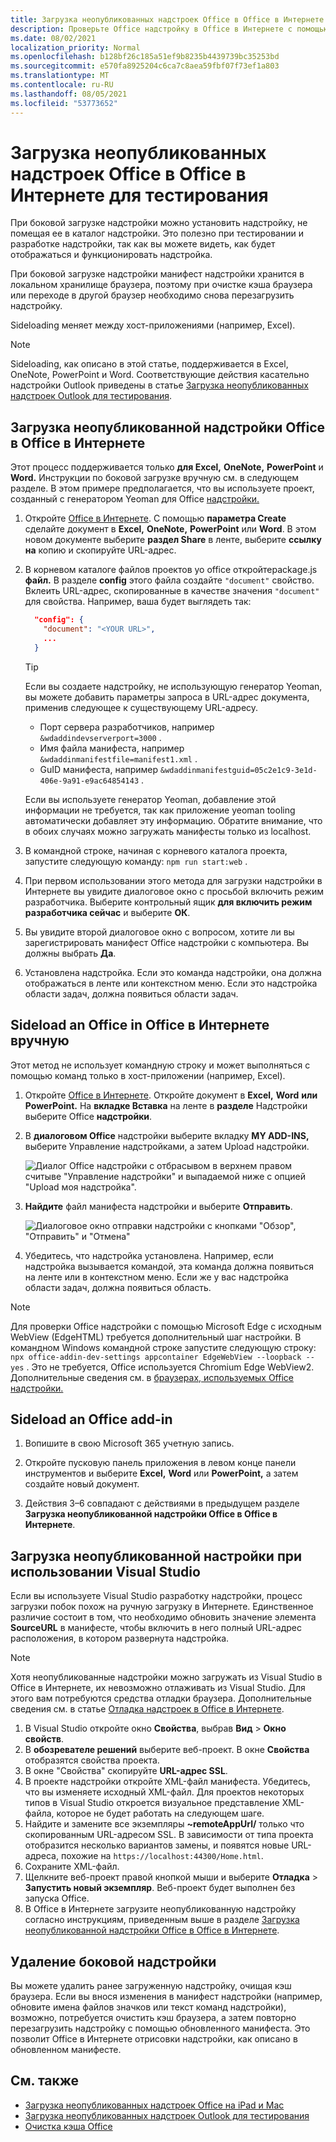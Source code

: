 ```yaml
---
title: Загрузка неопубликованных надстроек Office в Office в Интернете для тестирования
description: Проверьте Office надстройку в Office в Интернете с помощью боковой загрузки.
ms.date: 08/02/2021
localization_priority: Normal
ms.openlocfilehash: b128bf26c185a51ef9b8235b4439739bc35253bd
ms.sourcegitcommit: e570fa8925204c6ca7c8aea59fbf07f73ef1a803
ms.translationtype: MT
ms.contentlocale: ru-RU
ms.lasthandoff: 08/05/2021
ms.locfileid: "53773652"
---
```

# <a name="sideload-office-add-ins-in-office-on-the-web-for-testing"></a>Загрузка неопубликованных надстроек Office в Office в Интернете для тестирования

При боковой загрузке надстройки можно установить надстройку, не помещая ее в каталог надстройки. Это полезно при тестировании и разработке надстройки, так как вы можете видеть, как будет отображаться и функционировать надстройка.

При боковой загрузке надстройки манифест надстройки хранится в локальном хранилище браузера, поэтому при очистке кэша браузера или переходе в другой браузер необходимо снова перезагрузить надстройку.

Sideloading меняет между хост-приложениями (например, Excel).

> [!NOTE]
> Sideloading, как описано в этой статье, поддерживается в Excel, OneNote, PowerPoint и Word. Соответствующие действия касательно надстройки Outlook приведены в статье [Загрузка неопубликованных надстроек Outlook для тестирования](../outlook/sideload-outlook-add-ins-for-testing.md).

## <a name="sideload-an-office-add-in-in-office-on-the-web"></a>Загрузка неопубликованной надстройки Office в Office в Интернете

Этот процесс поддерживается только **для Excel,** **OneNote,** **PowerPoint** и **Word.** Инструкции по боковой загрузке вручную см. в следующем разделе. В этом примере предполагается, что вы используете проект, созданный с генератором Yeoman для Office [надстройки.](https://github.com/OfficeDev/generator-office)

1. Откройте [Office в Интернете](https://office.live.com/). С помощью **параметра Create** сделайте документ в **Excel,** **OneNote,** **PowerPoint** или **Word**. В этом новом документе выберите **раздел Share** в ленте, выберите **ссылку на** копию и скопируйте URL-адрес.

1. В корневом каталоге файлов проектов yo office откройтеpackage.js **файл.** В разделе **config** этого файла создайте `"document"` свойство. Вклеить URL-адрес, скопированные в качестве значения `"document"` для свойства. Например, ваша будет выглядеть так:

    ```json
      "config": {
        "document": "<YOUR URL>",
        ...
      }
    ```

    > [!TIP]
    > Если вы создаете надстройку, не использующую генератор Yeoman, вы можете добавить параметры запроса в URL-адрес документа, применив следующее к существующему URL-адресу.
    >
    > - Порт сервера разработчиков, например `&wdaddindevserverport=3000` .
    > - Имя файла манифеста, например `&wdaddinmanifestfile=manifest1.xml` .
    > - GuID манифеста, например `&wdaddinmanifestguid=05c2e1c9-3e1d-406e-9a91-e9ac64854143` .
    >
    > Если вы используете генератор Yeoman, добавление этой информации не требуется, так как приложение yeoman tooling автоматически добавляет эту информацию.
    > Обратите внимание, что в обоих случаях можно загружать манифесты только из localhost.

1. В командной строке, начиная с корневого каталога проекта, запустите следующую команду: `npm run start:web` .

1. При первом использовании этого метода для загрузки надстройки в Интернете вы увидите диалоговое окно с просьбой включить режим разработчика. Выберите контрольный ящик **для включить режим разработчика сейчас** и выберите **ОК**.

1. Вы увидите второй диалоговое окно с вопросом, хотите ли вы зарегистрировать манифест Office надстройки с компьютера. Вы должны выбрать **Да**.

1. Установлена надстройка. Если это команда надстройки, она должна отображаться в ленте или контекстном меню. Если это надстройка области задач, должна появиться области задач.

## <a name="sideload-an-office-add-in-in-office-on-the-web-manually"></a>Sideload an Office in Office в Интернете вручную

Этот метод не использует командную строку и может выполняться с помощью команд только в хост-приложении (например, Excel).

1. Откройте [Office в Интернете](https://office.live.com/). Откройте документ в **Excel,** **Word** **или PowerPoint.** На **вкладке Вставка** на ленте в **разделе** Надстройки выберите Office **надстройки**.

1. В **диалоговом Office** надстройки выберите вкладку **MY ADD-INS,** выберите Управление надстройками, а затем Upload надстройки. 

    ![Диалог Office надстройки с отбрасывом в верхнем правом считыве "Управление надстройки" и выпадаемой ниже с опцией "Upload моя надстройка".](../images/office-add-ins-my-account.png)

1. **Найдите** файл манифеста надстройки и выберите **Отправить**.

    ![Диалоговое окно отправки надстройки с кнопками "Обзор", "Отправить" и "Отмена"](../images/upload-add-in.png)

1. Убедитесь, что надстройка установлена. Например, если надстройка вызывается командой, эта команда должна появиться на ленте или в контекстном меню. Если же у вас надстройка области задач, должна появиться область.

> [!NOTE]
> Для проверки Office надстройки с помощью Microsoft Edge с исходным WebView (EdgeHTML) требуется дополнительный шаг настройки. В командном Windows командной строке запустите следующую строку: `npx office-addin-dev-settings appcontainer EdgeWebView --loopback --yes` . Это не требуется, Office используется Chromium Edge WebView2. Дополнительные сведения см. в [браузерах, используемых Office надстройки.](../concepts/browsers-used-by-office-web-add-ins.md)

## <a name="sideload-an-office-add-in"></a>Sideload an Office add-in

1. Вопишите в свою Microsoft 365 учетную запись.

1. Откройте пусковую панель приложения в левом конце панели инструментов и выберите **Excel,** **Word** или **PowerPoint,** а затем создайте новый документ.

1. Действия 3–6 совпадают с действиями в предыдущем разделе **Загрузка неопубликованной надстройки Office в Office в Интернете**.

## <a name="sideload-an-add-in-when-using-visual-studio"></a>Загрузка неопубликованной настройки при использовании Visual Studio

Если вы используете Visual Studio разработку надстройки, процесс загрузки побок похож на ручную загрузку в Интернете. Единственное различие состоит в том, что необходимо обновить значение элемента **SourceURL** в манифесте, чтобы включить в него полный URL-адрес расположения, в котором развернута надстройка.

> [!NOTE]
> Хотя неопубликованные надстройки можно загружать из Visual Studio в Office в Интернете, их невозможно отлаживать из Visual Studio. Для этого вам потребуются средства отладки браузера. Дополнительные сведения см. в статье [Отладка надстроек в Office в Интернете](debug-add-ins-in-office-online.md).

1. В Visual Studio откройте окно **Свойства**, выбрав **Вид** > **Окно свойств**.
1. В **обозревателе решений** выберите веб-проект. В окне **Свойства** отобразятся свойства проекта.
1. В окне "Свойства" скопируйте **URL-адрес SSL**.
1. В проекте надстройки откройте XML-файл манифеста. Убедитесь, что вы изменяете исходный XML-файл. Для проектов некоторых типов в Visual Studio откроется визуальное представление XML-файла, которое не будет работать на следующем шаге.
1. Найдите и замените все экземпляры **~remoteAppUrl/** только что скопированным URL-адресом SSL. В зависимости от типа проекта отобразится несколько вариантов замены, и появятся новые URL-адреса, похожие на `https://localhost:44300/Home.html`.
1. Сохраните XML-файл.
1. Щелкните веб-проект правой кнопкой мыши и выберите **Отладка** > **Запустить новый экземпляр**. Веб-проект будет выполнен без запуска Office.
1. В Office в Интернете загрузите неопубликованную надстройку согласно инструкциям, приведенным выше в разделе [Загрузка неопубликованной надстройки Office в Office в Интернете](#sideload-an-office-add-in-in-office-on-the-web).

## <a name="remove-a-sideloaded-add-in"></a>Удаление боковой надстройки

Вы можете удалить ранее загруженную надстройку, очищая кэш браузера. Если вы внося изменения в манифест надстройки (например, обновите имена файлов значков или текст команд надстройки), возможно, потребуется очистить кэш браузера, а затем повторно перезагрузить надстройку с помощью обновленного манифеста. Это позволит Office в Интернете отрисовки надстройки, как описано в обновленном манифесте.

## <a name="see-also"></a>См. также

- [Загрузка неопубликованных надстроек Office на iPad и Mac](sideload-an-office-add-in-on-ipad-and-mac.md)
- [Загрузка неопубликованных надстроек Outlook для тестирования](../outlook/sideload-outlook-add-ins-for-testing.md)
- [Очистка кэша Office](clear-cache.md)
